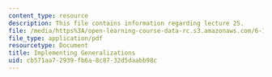 ```yaml
---
content_type: resource
description: This file contains information regarding lecture 25.
file: /media/https%3A/open-learning-course-data-rc.s3.amazonaws.com/6-170-software-studio-spring-2013/cb571aa72939fb6a8c8732d5daabb98c_MIT6_170S13_25-imp-gen.pdf
file_type: application/pdf
resourcetype: Document
title: Implementing Generalizations
uid: cb571aa7-2939-fb6a-8c87-32d5daabb98c
---
```

